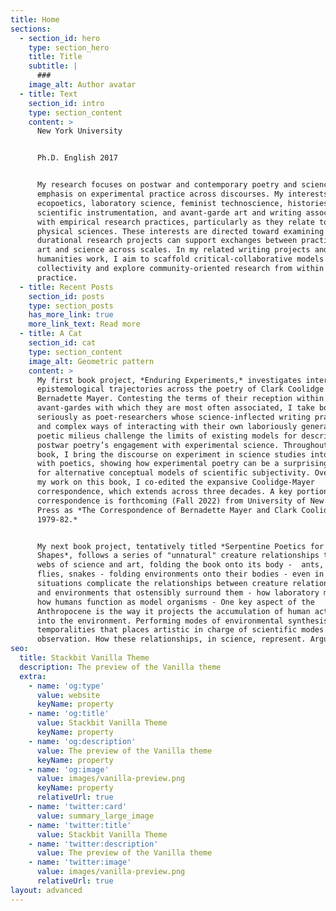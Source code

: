 ```yaml
---
title: Home
sections:
  - section_id: hero
    type: section_hero
    title: Title
    subtitle: |
      ###
    image_alt: Author avatar
  - title: Text
    section_id: intro
    type: section_content
    content: >
      New York University


      Ph.D. English 2017


      My research focuses on postwar and contemporary poetry and science with an
      emphasis on experimental practice across discourses. My interests traverse
      ecopoetics, laboratory science, feminist technoscience, histories of
      scientific instrumentation, and avant-garde art and writing associated
      with empirical research practices, particularly as they relate to the
      physical sciences. These interests are directed toward examining how
      durational research projects can support exchanges between practices of
      art and science across scales. In my related writing projects and public
      humanities work, I aim to scaffold critical-collaborative models of
      collectivity and explore community-oriented research from within its
      practice.
  - title: Recent Posts
    section_id: posts
    type: section_posts
    has_more_link: true
    more_link_text: Read more
  - title: A Cat
    section_id: cat
    type: section_content
    image_alt: Geometric pattern
    content: >
      My first book project, *Enduring Experiments,* investigates intersecting
      epistemological trajectories across the poetry of Clark Coolidge and
      Bernadette Mayer. Contesting the terms of their reception within the
      avant-gardes with which they are most often associated, I take both poets
      seriously as poet-researchers whose science-inflected writing practices
      and complex ways of interacting with their own laboriously generated
      poetic milieus challenge the limits of existing models for describing
      postwar poetry’s engagement with experimental science. Throughout the
      book, I bring the discourse on experiment in science studies into contact
      with poetics, showing how experimental poetry can be a surprising source
      for alternative conceptual models of scientific subjectivity. Overlapping
      my work on this book, I co-edited the expansive Coolidge-Mayer
      correspondence, which extends across three decades. A key portion of the
      correspondence is forthcoming (Fall 2022) from University of New Mexico
      Press as *The Correspondence of Bernadette Mayer and Clark Coolidge,
      1979-82.*


      My next book project, tentatively titled *Serpentine Poetics for Everyday
      Shapes*, follows a series of "unnatural" creature relationships through
      webs of science and art, folding the book onto its body -  ants, beetles,
      flies, snakes - folding environments onto their bodies - even in simple
      situations complicate the relationships between creature relationships and
      and environments that ostensibly surround them - how laboratory models -
      how humans function as model organisms - One key aspect of the
      Anthropocene is the way it projects the accumulation of human activity
      into the environment. Performing modes of environmental synthesis across
      temporalities that places artistic in charge of scientific modes of
      observation. How these relationships, in science, represent. Argues that 
seo:
  title: Stackbit Vanilla Theme
  description: The preview of the Vanilla theme
  extra:
    - name: 'og:type'
      value: website
      keyName: property
    - name: 'og:title'
      value: Stackbit Vanilla Theme
      keyName: property
    - name: 'og:description'
      value: The preview of the Vanilla theme
      keyName: property
    - name: 'og:image'
      value: images/vanilla-preview.png
      keyName: property
      relativeUrl: true
    - name: 'twitter:card'
      value: summary_large_image
    - name: 'twitter:title'
      value: Stackbit Vanilla Theme
    - name: 'twitter:description'
      value: The preview of the Vanilla theme
    - name: 'twitter:image'
      value: images/vanilla-preview.png
      relativeUrl: true
layout: advanced
---
```

